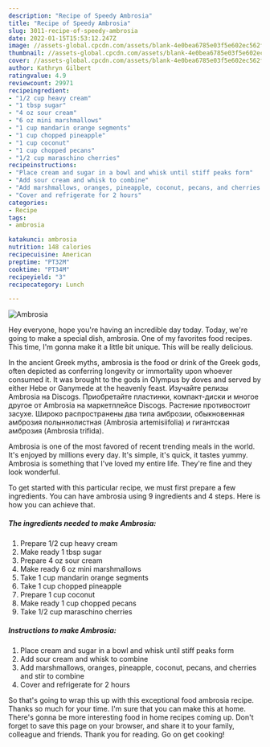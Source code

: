 ```yaml
---
description: "Recipe of Speedy Ambrosia"
title: "Recipe of Speedy Ambrosia"
slug: 3011-recipe-of-speedy-ambrosia
date: 2022-01-15T15:53:12.247Z
image: //assets-global.cpcdn.com/assets/blank-4e0bea6785e03f5e602ec562f230caae08da540cada707380b4fe1bbebba43da.png
thumbnail: //assets-global.cpcdn.com/assets/blank-4e0bea6785e03f5e602ec562f230caae08da540cada707380b4fe1bbebba43da.png
cover: //assets-global.cpcdn.com/assets/blank-4e0bea6785e03f5e602ec562f230caae08da540cada707380b4fe1bbebba43da.png
author: Kathryn Gilbert
ratingvalue: 4.9
reviewcount: 29971
recipeingredient:
- "1/2 cup heavy cream"
- "1 tbsp sugar"
- "4 oz sour cream"
- "6 oz mini marshmallows"
- "1 cup mandarin orange segments"
- "1 cup chopped pineapple"
- "1 cup coconut"
- "1 cup chopped pecans"
- "1/2 cup maraschino cherries"
recipeinstructions:
- "Place cream and sugar in a bowl and whisk until stiff peaks form"
- "Add sour cream and whisk to combine"
- "Add marshmallows, oranges, pineapple, coconut, pecans, and cherries and stir to combine"
- "Cover and refrigerate for 2 hours"
categories:
- Recipe
tags:
- ambrosia

katakunci: ambrosia 
nutrition: 148 calories
recipecuisine: American
preptime: "PT32M"
cooktime: "PT34M"
recipeyield: "3"
recipecategory: Lunch

---
```



![Ambrosia](//assets-global.cpcdn.com/assets/blank-4e0bea6785e03f5e602ec562f230caae08da540cada707380b4fe1bbebba43da.png)

Hey everyone, hope you're having an incredible day today. Today, we're going to make a special dish, ambrosia. One of my favorites food recipes. This time, I'm gonna make it a little bit unique. This will be really delicious.

In the ancient Greek myths, ambrosia is the food or drink of the Greek gods, often depicted as conferring longevity or immortality upon whoever consumed it. It was brought to the gods in Olympus by doves and served by either Hebe or Ganymede at the heavenly feast. Изучайте релизы Ambrosia на Discogs. Приобретайте пластинки, компакт-диски и многое другое от Ambrosia на маркетплейсе Discogs. Растение противостоит засухе. Широко распространены два типа амброзии, обыкновенная амброзия полыннолистная (Ambrosia artemisiifolia) и гигантская амброзия (Ambrosia trifida).

Ambrosia is one of the most favored of recent trending meals in the world. It's enjoyed by millions every day. It's simple, it's quick, it tastes yummy. Ambrosia is something that I've loved my entire life. They're fine and they look wonderful.


To get started with this particular recipe, we must first prepare a few ingredients. You can have ambrosia using 9 ingredients and 4 steps. Here is how you can achieve that.

<!--inarticleads1-->

##### The ingredients needed to make Ambrosia:

1. Prepare 1/2 cup heavy cream
1. Make ready 1 tbsp sugar
1. Prepare 4 oz sour cream
1. Make ready 6 oz mini marshmallows
1. Take 1 cup mandarin orange segments
1. Take 1 cup chopped pineapple
1. Prepare 1 cup coconut
1. Make ready 1 cup chopped pecans
1. Take 1/2 cup maraschino cherries




<!--inarticleads2-->

##### Instructions to make Ambrosia:

1. Place cream and sugar in a bowl and whisk until stiff peaks form
1. Add sour cream and whisk to combine
1. Add marshmallows, oranges, pineapple, coconut, pecans, and cherries and stir to combine
1. Cover and refrigerate for 2 hours




So that's going to wrap this up with this exceptional food ambrosia recipe. Thanks so much for your time. I'm sure that you can make this at home. There's gonna be more interesting food in home recipes coming up. Don't forget to save this page on your browser, and share it to your family, colleague and friends. Thank you for reading. Go on get cooking!
